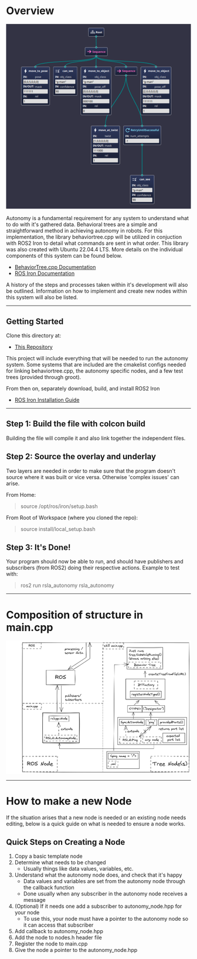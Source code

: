 # Overview

![Behavior Tree Example](Behavior-Tree-Example.png)

Autonomy is a fundamental requirement for any system to understand what to do with it's gathered data. Behavioral trees are a simple and straightforward method in achieving autonomy in robots. For this implementation, the library behaviortree.cpp will be utilized in conjuction with ROS2 Iron to detail what commands are sent in what order. This library was also created with Ubuntu 22.04.4 LTS. More details on the individual components of this system can be found below.

- [BehaviorTree.cpp Documentation](https://www.behaviortree.dev/docs/intro)
- [ROS Iron Documentation](https://docs.ros.org/en/iron/index.html)

A history of the steps and processes taken within it's development will also be outlined. Information on how to implement and create new nodes within this system will also be listed.

---
## Getting Started

Clone this directory at: 

- [This Repository](https://github.com/RoboSubLA/rsla_autonomy/)

This project will include everything that will be needed to run the autonomy system. Some systems that are included are the cmakelist configs needed for linking behaviortree.cpp, the autonomy specific nodes, and a few test trees (provided through groot).

From then on, separately download, build, and install ROS2 Iron 

- [ROS Iron Installation Guide](https://docs.ros.org/en/iron/Installation.html)

---
## Step 1: Build the file with colcon build

Building the file will compile it and also link together the independent files.

## Step 2: Source the overlay and underlay

Two layers are needed in order to make sure that the program doesn't source where it was built or vice versa. Otherwise 'complex issues' can arise.

From Home:
> source /opt/ros/iron/setup.bash

From Root of Workspace (where you cloned the repo):
> source install/local_setup.bash

## Step 3: It's Done!

Your program should now be able to run, and should have publishers and subscribers (from ROS2) doing their respective actions.
Example to test with:
> ros2 run rsla_autonomy rsla_autonomy

---
# Composition of structure in main.cpp

![Autonomy Code Layout](/Autonomy-Code-Layout.png)

---
# How to make a new Node

If the situation arises that a new node is needed or an existing node needs editing, below is a quick guide on what is needed to ensure a node works.

## Quick Steps on Creating a Node

1. Copy a basic template node
2. Determine what needs to be changed
    - Usually things like data values, variables, etc.
3. Understand what the autonomy node does, and check that it's happy
    - Data values and variables are set from the autonomy node through the callback function
    - Done usually when any subscriber in the autonomy node receives a message
4. (Optional) If it needs one add a subscriber to autonomy_node.hpp for your node
    - To use this, your node must have a pointer to the autonomy node so it can access that subscriber 
5. Add callback to autonomy_node.hpp
6. Add the node to nodes.h header file
7. Register the node to main.cpp 
8. Give the node a pointer to the autonomy_node.hpp


